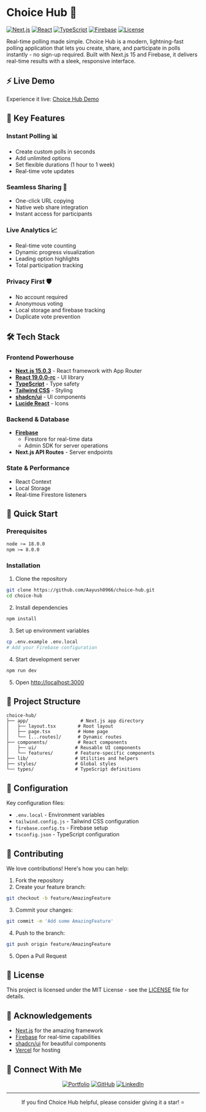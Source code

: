 # Choice Hub 🎯
[![Next.js](https://img.shields.io/badge/Next.js-15.0.3-black?style=flat-square&logo=next.js)](https://nextjs.org/)
[![React](https://img.shields.io/badge/React-19.0.0--rc-blue?style=flat-square&logo=react)](https://reactjs.org/)
[![TypeScript](https://img.shields.io/badge/TypeScript-5.0.0-blue?style=flat-square&logo=typescript)](https://www.typescriptlang.org/)
[![Firebase](https://img.shields.io/badge/Firebase-Latest-orange?style=flat-square&logo=firebase)](https://firebase.google.com/)
[![License](https://img.shields.io/badge/License-MIT-green.svg?style=flat-square)](LICENSE)

Real-time polling made simple. Choice Hub is a modern, lightning-fast polling application that lets you create, share, and participate in polls instantly - no sign-up required. Built with Next.js 15 and Firebase, it delivers real-time results with a sleek, responsive interface.


## ⚡️ Live Demo
Experience it live: [Choice Hub Demo](https://choicehub.vercel.app)

## 🎯 Key Features

### Instant Polling 📊
- Create custom polls in seconds
- Add unlimited options
- Set flexible durations (1 hour to 1 week)
- Real-time vote updates

### Seamless Sharing 🔗
- One-click URL copying
- Native web share integration
- Instant access for participants

### Live Analytics 📈
- Real-time vote counting
- Dynamic progress visualization
- Leading option highlights
- Total participation tracking

### Privacy First 🛡️
- No account required
- Anonymous voting
- Local storage and firebase tracking
- Duplicate vote prevention

## 🛠️ Tech Stack

### Frontend Powerhouse
- **[Next.js 15.0.3](https://nextjs.org/)** - React framework with App Router
- **[React 19.0.0-rc](https://reactjs.org/)** - UI library
- **[TypeScript](https://www.typescriptlang.org/)** - Type safety
- **[Tailwind CSS](https://tailwindcss.com/)** - Styling
- **[shadcn/ui](https://ui.shadcn.com/)** - UI components
- **[Lucide React](https://lucide.dev/)** - Icons

### Backend & Database
- **[Firebase](https://firebase.google.com/)**
  - Firestore for real-time data
  - Admin SDK for server operations
- **Next.js API Routes** - Server endpoints

### State & Performance
- React Context
- Local Storage
- Real-time Firestore listeners

## 🚀 Quick Start

### Prerequisites
```bash
node >= 18.0.0
npm >= 8.0.0
```

### Installation

1. Clone the repository
```bash
git clone https://github.com/Aayush0966/choice-hub.git
cd choice-hub
```

2. Install dependencies
```bash
npm install
```

3. Set up environment variables
```bash
cp .env.example .env.local
# Add your Firebase configuration
```

4. Start development server
```bash
npm run dev
```

5. Open [http://localhost:3000](http://localhost:3000)

## 📁 Project Structure

```
choice-hub/
├── app/                   # Next.js app directory
│   ├── layout.tsx        # Root layout
│   ├── page.tsx          # Home page
│   └── [...routes]/      # Dynamic routes
├── components/           # React components
│   ├── ui/              # Reusable UI components
│   └── features/        # Feature-specific components
├── lib/                 # Utilities and helpers
├── styles/              # Global styles
└── types/               # TypeScript definitions
```

## 🔧 Configuration

Key configuration files:
- `.env.local` - Environment variables
- `tailwind.config.js` - Tailwind CSS configuration
- `firebase.config.ts` - Firebase setup
- `tsconfig.json` - TypeScript configuration

## 🤝 Contributing

We love contributions! Here's how you can help:

1. Fork the repository
2. Create your feature branch:
```bash
git checkout -b feature/AmazingFeature
```
3. Commit your changes:
```bash
git commit -m 'Add some AmazingFeature'
```
4. Push to the branch:
```bash
git push origin feature/AmazingFeature
```
5. Open a Pull Request


## 📄 License

This project is licensed under the MIT License - see the [LICENSE](LICENSE) file for details.

## 🙌 Acknowledgements

- [Next.js](https://nextjs.org/) for the amazing framework
- [Firebase](https://firebase.google.com/) for real-time capabilities
- [shadcn/ui](https://ui.shadcn.com/) for beautiful components
- [Vercel](https://vercel.com/) for hosting

## 🔗 Connect With Me

<div align="center">

[![Portfolio](https://img.shields.io/badge/Portfolio-255E63?style=for-the-badge&logo=About.me&logoColor=white)](https://aayushbudhathoki.com.np)
[![GitHub](https://img.shields.io/badge/GitHub-100000?style=for-the-badge&logo=github&logoColor=white)](https://github.com/Aayush0966)
[![LinkedIn](https://img.shields.io/badge/LinkedIn-0077B5?style=for-the-badge&logo=linkedin&logoColor=white)](https://www.linkedin.com/in/aayush-budhathoki-102954332/)

</div>

---

<div align="center">
  <p>If you find Choice Hub helpful, please consider giving it a star! ⭐️</p>
 
</div>
